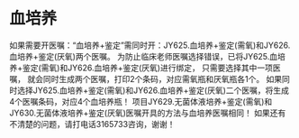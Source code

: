 # 血培养

如果需要开医嘱：“血培养+鉴定”需同时开：JY625.血培养+鉴定(需氧)和JY626.血培养+鉴定(厌氧)两个医嘱。
为防止临床老师医嘱选择错误，已将JY625.血培养+鉴定(需氧)和JY626.血培养+鉴定(厌氧)进行绑定，
只需要选择其中一项医嘱， 就会同时生成两个医嘱，打印2个条码，对应需氧瓶和厌氧瓶各1个。
如果同时选择JY625.血培养+鉴定(需氧)和JY626.血培养+鉴定(厌氧)二个医嘱，将生成4个医嘱条码，对应4个血培养瓶！
项目JY629.无菌体液培养+鉴定(需氧)和JY630.无菌体液培养+鉴定(厌氧)医嘱开具的方法与血培养医嘱相同！
如果还有不清楚的问题，请打电话3165733咨询，谢谢！